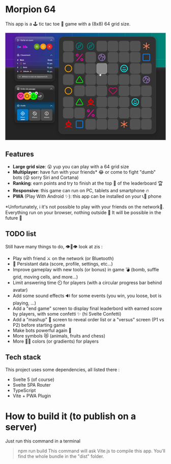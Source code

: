 # Morpion 64
This app is a 🕹️ tic tac toe 🎲 game with a (8x8) 64 grid size.

![Game in progress in Morpion 64](https://github.com/Aero15/morpion-64/blob/main/wiki/game.png?raw=true)

## Features
- **Large grid size**: 😮 yup you can play with a 64 grid size
- **Multiplayer**: have fun with your friends* 😂 or come to fight "dumb" bots (😜 sorry Siri and Cortana)
- **Ranking**: earn points and try to finish at the top 👑 of the leaderboard 🏆
- **Responsive**: this game can run on PC, tablets and smartphone 🔥
- **PWA** (Play With Android ✨): this app can be installed on your 📞📱 phone

*Unfortunately, ℹ️ it's not possible to play with your friends on the network🛜. Everything run on your browser, nothing outside 🥹 It will be possible in the future 🤞

## TODO list
Still have many things to do, 👁️👄👁️ look at zis :

- Play with friend ⚔️ on the network (or Bluetooth)
- 💾 Persistant data (score, profile, settings, etc...)
- Improve gameplay with new tools (or bonus) in game 💣 (bomb, suffle grid, moving cells, and more...)
- Limit answering time ⏲️ for players (with a circular progress bar behind avatar)
- Add some sound effects 🔊 for some events (you win, you loose, bot is playing, ...)
- Add a "end game" screen to display final leaderbord with earned score by players, with some confetti ✨ (hi Svelte Confetti)
- Add a "mashup" 🥗 screen to reveal order list or a "versus" screen  (P1 vs P2) before starting game
- Make bots powerful again 👿
- More symbols 😻 (animals, fruits and chess)
- More 💋💄 colors (or gradients) for players

## Tech stack
This project uses some dependencies, all listed there :
- Svelte 5 (of course)
- Svelte SPA Router
- TypeScript
- Vite + PWA Plugin

# How to build it (to publish on a server)
Just run this command in a terminal
> npm run build
This command will ask Vite.js to compile this app. You'll find the whole bundle in the "dist" folder.